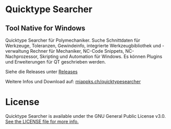 # Quicktype Searcher
## Tool Native for Windows
Quicktype Searcher für Polymechaniker. Suche Schnittdaten für Werkzeuge, Toleranzen, Gewindeinfo, integrierte Werkzeugbibliothek und -verwaltung
Rechner für Mechaniker, NC-Code Snippets, NC-Nachprozessor, Skripting und Automation für Windows. Es können Plugins und Erweiterungen für QT geschrieben werden.

Siehe die Releases unter [Releases](https://github.com/miappks/Quicktype-Searcher/releases)

Weitere Infos und Download auf: [miappks.ch/quicktypesearcher](https://www.miappks.ch/quicktypesearcher)

License
=======

Quicktype Searcher is available under the GNU General Public License v3.0. [See the LICENSE file for more info.](https://github.com/miappks/Quicktype-Searcher/blob/main/LICENSE)
